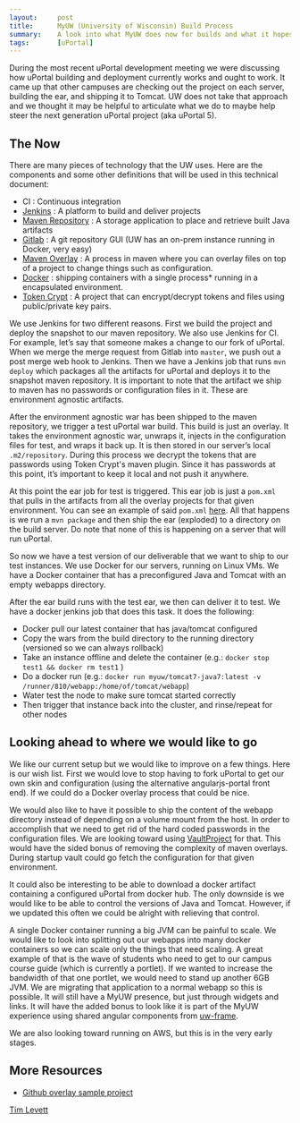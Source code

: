 ```yaml
---
layout:     post
title:      MyUW (University of Wisconsin) Build Process
summary:    A look into what MyUW does now for builds and what it hopes that the future looks like.
tags:       [uPortal]
---
```


During the most recent uPortal development meeting we were discussing how uPortal building and deployment currently works and ought to work. It came up that other campuses are checking out the project on each server, building the ear, and shipping it to Tomcat. UW does not take that approach and we thought it may be helpful to articulate what we do to maybe help steer the next generation uPortal project (aka uPortal 5).

## The Now

There are many pieces of technology that the UW uses. Here are the components and some other definitions that will be used in this technical document:

+ CI : Continuous integration
+ [Jenkins](https://jenkins.io/) : A platform to build and deliver projects
+ [Maven Repository](https://www.jfrog.com/artifactory/) : A storage application to place and retrieve built Java artifacts
+ [Gitlab](https://about.gitlab.com/) : A git repository GUI (UW has an on-prem instance running in Docker, very easy)
+ [Maven Overlay](http://maven.apache.org/plugins/maven-war-plugin/overlays.html) : A process in maven where you can overlay files on top of a project to change things such as configuration.
+ [Docker](https://www.docker.com/) : shipping containers with a single process* running in a encapsulated environment.
+ [Token Crypt](https://github.com/UW-Madison-DoIT/token-crypt) : A project that can encrypt/decrypt tokens and files using public/private key pairs.

We use Jenkins for two different reasons. First we build the project and deploy the snapshot to our maven repository. We also use Jenkins for CI. For example, let’s say that someone makes a change to our fork of uPortal. When we merge the merge request from Gitlab into `master`, we push out a post merge web hook to Jenkins. Then we have a Jenkins job that runs `mvn deploy` which packages all the artifacts for uPortal and deploys it to the snapshot maven repository. It is important to note that the artifact we ship to maven has no passwords or configuration files in it. These are environment agnostic artifacts.

After the environment agnostic war has been shipped to the maven repository, we trigger a test uPortal war build. This build is just an overlay.  It takes the environment agnostic war, unwraps it, injects in the configuration files for test, and wraps it back up. It is then stored in our server’s local `.m2/repository`. During this process we decrypt the tokens that are passwords using Token Crypt's maven plugin. Since it has passwords at this point, it’s important to keep it local and not push it anywhere.

At this point the ear job for test is triggered. This ear job is just a `pom.xml` that pulls in the artifacts from all the overlay projects for that given environment. You can see an example of said `pom.xml` [here](https://github.com/UW-MultiEnvironment-Build/dev-ear). All that happens is we run a `mvn package` and then ship the ear (exploded) to a directory on the build server. Do note that none of this is happening on a server that will run uPortal.

So now we have a test version of our deliverable that we want to ship to our test instances. We use Docker for our servers, running on Linux VMs. We have a Docker container that has a preconfigured Java and Tomcat with an empty webapps directory.

After the ear build runs with the test ear, we then can deliver it to test. We have a docker jenkins job that does this task. It does the following:

+ Docker pull our latest container that has java/tomcat configured
+ Copy the wars from the build directory to the running directory (versioned so we can always rollback)
+ Take an instance offline and delete the container (e.g.: `docker stop test1 && docker rm test1` )
+ Do a docker run (e.g.: `docker run myuw/tomcat7-java7:latest -v /runner/810/webapp:/home/of/tomcat/webapp`)
+ Water test the node to make sure tomcat started correctly
+ Then trigger that instance back into the cluster, and rinse/repeat for other nodes

## Looking ahead to where we would like to go

We like our current setup but we would like to improve on a few things. Here is our wish list. First we would love to stop having to fork uPortal to get our own skin and configuration (using the alternative angularjs-portal front end). If we could do a Docker overlay process that could be nice.

We would also like to have it possible to ship the content of the webapp directory instead of depending on a volume mount from the host. In order to accomplish that we need to get rid of the hard coded passwords in the configuration files. We are looking toward using [VaultProject](https://www.vaultproject.io/) for that. This would have the sided bonus of removing the complexity of maven overlays. During startup vault could go fetch the configuration for that given environment.

It could also be interesting to be able to download a docker artifact containing a configured uPortal from docker hub. The only downside is we would like to be able to control the versions of Java and Tomcat. However, if we updated this often we could be alright with relieving that control.

A single Docker container running a big JVM can be painful to scale. We would like to look into splitting out our webapps into many docker containers so we can scale only the things that need scaling. A great example of that is the wave of students who need to get to our campus course guide (which is currently a portlet). If we wanted to increase the bandwidth of that one portlet, we would need to stand up another 6GB JVM. We are migrating that application to a normal webapp so this is possible. It will still have a MyUW presence, but just through widgets and links. It will have the added bonus to look like it is part of the MyUW experience using shared angular components from [uw-frame](https://github.com/UW-Madison-DoIT/uw-frame).

We are also looking toward running on AWS, but this is in the very early stages.

## More Resources
+ [Github overlay sample project](https://github.com/orgs/UW-MultiEnvironment-Build/dashboard)

[Tim Levett](https://twitter.com/timtim192)
